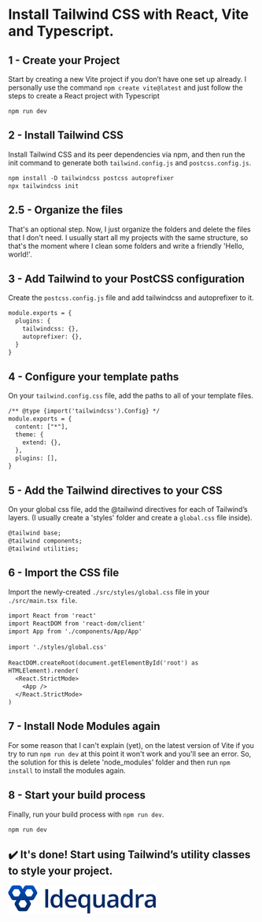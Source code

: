 # Install Tailwind CSS with React, Vite and Typescript.

## 1 - Create your Project

Start by creating a new Vite project if you don’t have one set up already.
I personally use the command `npm create vite@latest` and just follow the steps to create a React project with Typescript

```
npm run dev
```


## 2 - Install Tailwind CSS
Install Tailwind CSS and its peer dependencies via npm, and then run the init command to generate both `tailwind.config.js` and `postcss.config.js`.

```
npm install -D tailwindcss postcss autoprefixer
npx tailwindcss init
```


## 2.5 - Organize the files
That's an optional step. Now, I just organize the folders and delete the files that I don't need.
I usually start all my projects with the same structure, so that's the moment where I clean some folders and write a friendly 'Hello, world!'.


## 3 - Add Tailwind to your PostCSS configuration
Create the `postcss.config.js` file and add tailwindcss and autoprefixer to it.

```
module.exports = {
  plugins: {
    tailwindcss: {},
    autoprefixer: {},
  }
}
```


## 4 - Configure your template paths
On your `tailwind.config.css` file, add the paths to all of your template files.

```
/** @type {import('tailwindcss').Config} */
module.exports = {
  content: ["*"],
  theme: {
    extend: {},
  },
  plugins: [],
}
```


## 5 - Add the Tailwind directives to your CSS
On your global css file, add the @tailwind directives for each of Tailwind’s layers.
(I usually create a 'styles' folder and create a `global.css` file inside).

```
@tailwind base;
@tailwind components;
@tailwind utilities;
```


## 6 - Import the CSS file
Import the newly-created `./src/styles/global.css` file in your `./src/main.tsx file`.

```
import React from 'react'
import ReactDOM from 'react-dom/client'
import App from './components/App/App'

import './styles/global.css'

ReactDOM.createRoot(document.getElementById('root') as HTMLElement).render(
  <React.StrictMode>
    <App />
  </React.StrictMode>
)
```


## 7 - Install Node Modules again
For some reason that I can't explain (yet), on the latest version of Vite if you try to run `npm run dev` at this point it won't work and you'll see an error.
So, the solution for this is delete 'node_modules' folder and then run `npm install` to install the modules again.


## 8 - Start your build process
Finally, run your build process with `npm run dev`.

```
npm run dev
```


## :heavy_check_mark: It's done! Start using Tailwind’s utility classes to style your project.

<img width="300" src="https://raw.githubusercontent.com/ldequadra/vite-tailwind/main/Horizontal-Color.svg" alt="ldequadra-horizontal-color">
